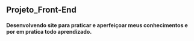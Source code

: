 ## Projeto_Front-End

#### Desenvolvendo site para praticar e aperfeiçoar meus conhecimentos e por em pratica todo aprendizado.
